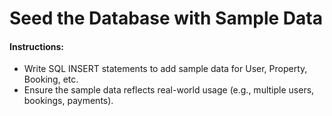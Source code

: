 # Seed the Database with Sample Data

#### Instructions:
- Write SQL INSERT statements to add sample data for User, Property, Booking, etc.
- Ensure the sample data reflects real-world usage (e.g., multiple users, bookings, payments).

